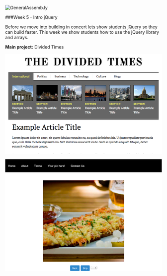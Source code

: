 ![GeneralAssemb.ly](https://github.com/generalassembly/ga-ruby-on-rails-for-devs/raw/master/images/ga.png "GeneralAssemb.ly")

###Week 5 - Intro jQuery

Before we move into building in concert lets show students jQuery so they can build faster. This week we show students how to use the jQuery library and arrays.

__Main project:__ Divided Times

![](09_jQuery/starter_code/divided_times.png)

![](10_arrays/starter_code/carousel.png)